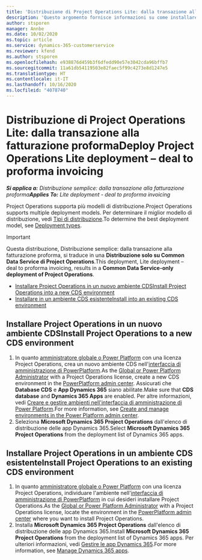 ```yaml
---
title: 'Distribuzione di Project Operations Lite: dalla transazione alla fatturazione proforma'
description: 'Questo argomento fornisce informazioni su come installare la distribuzione semplice di Project Operations: dalla transazione alla fatturazione proforma.'
author: stsporen
manager: Annbe
ms.date: 10/02/2020
ms.topic: article
ms.service: dynamics-365-customerservice
ms.reviewer: kfend
ms.author: stsporen
ms.openlocfilehash: e938876d459b3f6dfedd90e57e3042cda96bffb7
ms.sourcegitcommit: 11a61db54119503e82faec5f99c4273e8d1247e5
ms.translationtype: HT
ms.contentlocale: it-IT
ms.lasthandoff: 10/16/2020
ms.locfileid: "4078740"
---
```

# <a name="deploy-project-operations-lite-deployment--deal-to-proforma-invoicing"></a><span data-ttu-id="b0692-103">Distribuzione di Project Operations Lite: dalla transazione alla fatturazione proforma</span><span class="sxs-lookup"><span data-stu-id="b0692-103">Deploy Project Operations Lite deployment – deal to proforma invoicing</span></span>

<span data-ttu-id="b0692-104">_**Si applica a:** Distribuzione semplice: dalla transazione alla fatturazione proforma_</span><span class="sxs-lookup"><span data-stu-id="b0692-104">_**Applies To:** Lite deployment - deal to proforma invoicing_</span></span>

<span data-ttu-id="b0692-105">Project Operations supporta più modelli di distribuzione.</span><span class="sxs-lookup"><span data-stu-id="b0692-105">Project Operations supports multiple deployment models.</span></span> <span data-ttu-id="b0692-106">Per determinare il miglior modello di distribuzione, vedi [Tipi di distribuzione](determine-deployment-type.md).</span><span class="sxs-lookup"><span data-stu-id="b0692-106">To determine the best deployment model, see [Deployment types](determine-deployment-type.md).</span></span>


> [!IMPORTANT]
> <span data-ttu-id="b0692-107">Questa distribuzione, Distribuzione semplice: dalla transazione alla fatturazione proforma, si traduce in una **Distribuzione solo su Common Data Service di Project Operations**.</span><span class="sxs-lookup"><span data-stu-id="b0692-107">This deployment, Lite deployment – deal to proforma invoicing, results in a **Common Data Service-only deployment of Project Operations**.</span></span>

- [<span data-ttu-id="b0692-108">Installare Project Operations in un nuovo ambiente CDS</span><span class="sxs-lookup"><span data-stu-id="b0692-108">Install Project Operations into a new CDS environment</span></span>](#new)
- [<span data-ttu-id="b0692-109">Installare in un ambiente CDS esistente</span><span class="sxs-lookup"><span data-stu-id="b0692-109">Install into an existing CDS environment</span></span>](#existing)



## <a name="install-project-operations-to-a-new-cds-environment"></a><a name="new"></a><span data-ttu-id="b0692-110">Installare Project Operations in un nuovo ambiente CDS</span><span class="sxs-lookup"><span data-stu-id="b0692-110">Install Project Operations to a new CDS environment</span></span>

1. <span data-ttu-id="b0692-111">In quanto [amministratore globale o Power Platform](https://docs.microsoft.com/power-platform/admin/global-service-administrators-can-administer-without-license) con una licenza Project Operations, crea un nuovo ambiente CDS nell'[interfaccia di amministrazione di PowerPlatform](https://admin.powerplatform.com).</span><span class="sxs-lookup"><span data-stu-id="b0692-111">As the [Global or Power Platform Administrator](https://docs.microsoft.com/power-platform/admin/global-service-administrators-can-administer-without-license) with a Project Operations license, create a new CDS environment in the [PowerPlatform admin center](https://admin.powerplatform.com).</span></span> <span data-ttu-id="b0692-112">Assicurati che **Database CDS** e **App Dynamics 365** siano abilitate.</span><span class="sxs-lookup"><span data-stu-id="b0692-112">Make sure that **CDS database** and **Dynamics 365 Apps** are enabled.</span></span> <span data-ttu-id="b0692-113">Per altre informazioni, vedi [Creare e gestire ambienti nell'interfaccia di amministrazione di Power Platform](https://docs.microsoft.com/power-platform/admin/create-environment#create-an-environment-in-the-power-platform-admin-center).</span><span class="sxs-lookup"><span data-stu-id="b0692-113">For more information, see [Create and manage environments in the Power Platform admin center](https://docs.microsoft.com/power-platform/admin/create-environment#create-an-environment-in-the-power-platform-admin-center).</span></span>
2. <span data-ttu-id="b0692-114">Seleziona **Microsoft Dynamics 365 Project Operations** dall'elenco di distribuzione delle app Dynamics 365.</span><span class="sxs-lookup"><span data-stu-id="b0692-114">Select **Microsoft Dynamics 365 Project Operations** from the deployment list of Dynamics 365 apps.</span></span>


## <a name="install-project-operations-to-an-existing-cds-environment"></a><a name="existing"></a><span data-ttu-id="b0692-115">Installare Project Operations in un ambiente CDS esistente</span><span class="sxs-lookup"><span data-stu-id="b0692-115">Install Project Operations to an existing CDS environment</span></span>

1. <span data-ttu-id="b0692-116">In quanto [amministratore globale o Power Platform](https://docs.microsoft.com/power-platform/admin/global-service-administrators-can-administer-without-license) con una licenza Project Operations, individuare l'ambiente nell'[interfaccia di amministrazione di PowerPlatform](https://admin.powerplatform.com) in cui desideri installare Project Operations.</span><span class="sxs-lookup"><span data-stu-id="b0692-116">As the [Global or Power Platform Administrator](https://docs.microsoft.com/power-platform/admin/global-service-administrators-can-administer-without-license) with a Project Operations license, locate the environment in the [PowerPlatform admin center](https://admin.powerplatform.com) where you want to install Project Operations.</span></span>
2. <span data-ttu-id="b0692-117">Installa **Microsoft Dynamics 365 Project Operations** dall'elenco di distribuzione delle app Dynamics 365.</span><span class="sxs-lookup"><span data-stu-id="b0692-117">Install **Microsoft Dynamics 365 Project Operations** from the deployment list of Dynamics 365 apps.</span></span> <span data-ttu-id="b0692-118">Per ulteriori informazioni, vedi [Gestire le app Dynamics 365](https://docs.microsoft.com/power-platform/admin/manage-apps).</span><span class="sxs-lookup"><span data-stu-id="b0692-118">For more information, see [Manage Dynamics 365 apps](https://docs.microsoft.com/power-platform/admin/manage-apps).</span></span>


